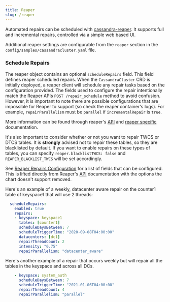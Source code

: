 ```yaml
---
title: Reaper
slug: /reaper
---
```


Automated repairs can be scheduled with [cassandra-reaper](http://cassandra-reaper.io/). It supports full and incremental repairs, controlled via a simple web based UI.

Additional reaper settings are configurable from the `reaper` section in the `config/samples/cassandracluster.yaml` file. 

### Schedule Repairs

The reaper object contains an optional `scheduleRepairs` field. This field defines reaper scheduled repairs. When the `CassandraCluster` CRD is initially deployed, a reaper client will schedule any repair tasks based on the configuration provided. The fields used to configure the repair intentionally match the Reaper APIs `POST /repair_schedule` method to avoid confusion. However, it is important to note there are possible configurations that are impossible for Reaper to support (so check the reaper container's logs). For example, `repairParallelism` must be `parallel` if `incrementalRepair` is `true`.

More information can be found through reaper's [API](http://cassandra-reaper.io/docs/api/) and [reaper specific](http://cassandra-reaper.io/docs/configuration/reaper_specific/) documentation.

It's also important to consider whether or not you want to repair TWCS or DTCS tables. It is **strongly** advised not to repair these tables, so they are blacklisted by default. If you want to enable repairs on these types of tables, you can specify `reaper.blacklistTWCS: false` and `REAPER_BLACKLIST_TWCS` will be set accordingly.

See [Reaper Repairs Configuration](reaper-repairs-configuration.md) for a list of fields that can be configured. This is lifted directly from Reaper's [API](http://cassandra-reaper.io/docs/api/) documentation with the options the chart doesn't support removed.

Here's an example of a weekly, datacenter aware repair on the counter1 table of keyspace1 that will use 2 threads:
```yaml
  scheduleRepairs:
    enabled: true
    repairs:
    - keyspace: keyspace1
      tables: [counter1]
      scheduleDaysBetween: 7
      scheduleTriggerTime: "2020-09-08T04:00:00"
      datacenters: [dc1]
      repairThreadCount: 2
      intensity: "0.75"
      repairParallelism: "datacenter_aware"
```

Here's another example of a repair that occurs weekly but will repair all the tables in the keyspace and across all DCs.
```yaml
    - keyspace: system_auth
      scheduleDaysBetween: 7
      scheduleTriggerTime: "2021-01-06T04:00:00"
      repairThreadCount: 4
      repairParallelism: "parallel"
```